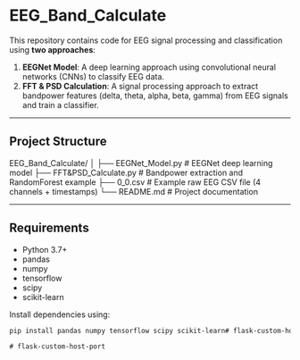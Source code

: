 # EEG_Band_Calculate

This repository contains code for EEG signal processing and classification using **two approaches**:

1. **EEGNet Model**: A deep learning approach using convolutional neural networks (CNNs) to classify EEG data.
2. **FFT & PSD Calculation**: A signal processing approach to extract bandpower features (delta, theta, alpha, beta, gamma) from EEG signals and train a classifier.

---

## Project Structure

EEG_Band_Calculate/
│
├── EEGNet_Model.py # EEGNet deep learning model
├── FFT&PSD_Calculate.py # Bandpower extraction and RandomForest example
├── 0_0.csv # Example raw EEG CSV file (4 channels + timestamps)
└── README.md # Project documentation


---

## Requirements

- Python 3.7+
- pandas
- numpy
- tensorflow
- scipy
- scikit-learn

Install dependencies using:

```bash
pip install pandas numpy tensorflow scipy scikit-learn#   f l a s k - c u s t o m - h o s t - p o r t  
 #   f l a s k - c u s t o m - h o s t - p o r t  
 